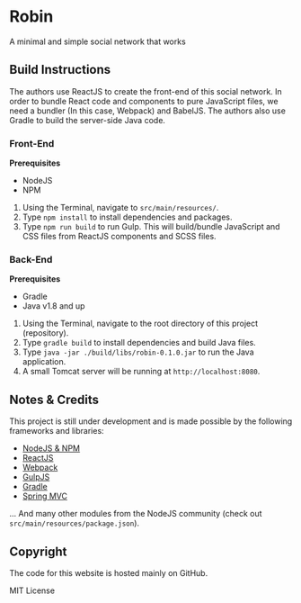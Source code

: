 # Robin

A minimal and simple social network that works

## Build Instructions

The authors use ReactJS to create the front-end of this social network. In order to bundle React code and components to pure JavaScript files, we need a bundler (In this case, Webpack) and BabelJS. The authors also use Gradle to build the server-side Java code.

### Front-End

**Prerequisites**

- NodeJS
- NPM

1. Using the Terminal, navigate to `src/main/resources/`.
2. Type `npm install` to install dependencies and packages.
3. Type `npm run build` to run Gulp. This will build/bundle JavaScript and CSS files from ReactJS components and SCSS files.

### Back-End

**Prerequisites**

- Gradle
- Java v1.8 and up

1. Using the Terminal, navigate to the root directory of this project (repository).
2. Type `gradle build` to install dependencies and build Java files.
3. Type `java -jar ./build/libs/robin-0.1.0.jar` to run the Java application.
4. A small Tomcat server will be running at `http://localhost:8080`.

## Notes & Credits

This project is still under development and is made possible by the following frameworks and libraries:

- [NodeJS & NPM](https://nodejs.org/en/)
- [ReactJS](https://facebook.github.io/react/)
- [Webpack](https://webpack.github.io)
- [GulpJS](http://gulpjs.com)
- [Gradle](https://gradle.org)
- [Spring MVC](https://spring.io)

... And many other modules from the NodeJS community (check out `src/main/resources/package.json`).

## Copyright

The code for this website is hosted mainly on GitHub.

MIT License
